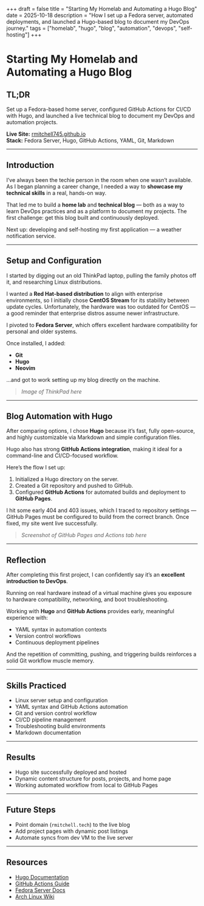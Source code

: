 +++
draft = false
title = "Starting My Homelab and Automating a Hugo Blog"
date = 2025-10-18
description = "How I set up a Fedora server, automated deployments, and launched a Hugo-based blog to document my DevOps journey."
tags = ["homelab", "hugo", "blog", "automation", "devops", "self-hosting"]
+++

# Starting My Homelab and Automating a Hugo Blog

## TL;DR
Set up a Fedora-based home server, configured GitHub Actions for CI/CD with Hugo, and launched a live technical blog to document my DevOps and automation projects.  

**Live Site:** [rmitchell745.github.io](https://rmitchell745.github.io)  
**Stack:** Fedora Server, Hugo, GitHub Actions, YAML, Git, Markdown  

<!--more-->

---

## Introduction
I’ve always been the techie person in the room when one wasn’t available. As I began planning a career change, I needed a way to **showcase my technical skills** in a real, hands-on way.  

That led me to build a **home lab** and **technical blog** — both as a way to learn DevOps practices and as a platform to document my projects. The first challenge: get this blog built and continuously deployed.  

Next up: developing and self-hosting my first application — a weather notification service.

---

## Setup and Configuration
I started by digging out an old ThinkPad laptop, pulling the family photos off it, and researching Linux distributions.  

I wanted a **Red Hat-based distribution** to align with enterprise environments, so I initially chose **CentOS Stream** for its stability between update cycles. Unfortunately, the hardware was too outdated for CentOS — a good reminder that enterprise distros assume newer infrastructure.  

I pivoted to **Fedora Server**, which offers excellent hardware compatibility for personal and older systems.  

Once installed, I added:
- **Git**
- **Hugo**
- **Neovim**

…and got to work setting up my blog directly on the machine.

> _Image of ThinkPad here_

---

## Blog Automation with Hugo
After comparing options, I chose **Hugo** because it’s fast, fully open-source, and highly customizable via Markdown and simple configuration files.  

Hugo also has strong **GitHub Actions integration**, making it ideal for a command-line and CI/CD-focused workflow.  

Here’s the flow I set up:
1. Initialized a Hugo directory on the server.  
2. Created a Git repository and pushed to GitHub.  
3. Configured **GitHub Actions** for automated builds and deployment to **GitHub Pages**.  

I hit some early 404 and 403 issues, which I traced to repository settings — GitHub Pages must be configured to build from the correct branch. Once fixed, my site went live successfully.

> _Screenshot of GitHub Pages and Actions tab here_

---

## Reflection
After completing this first project, I can confidently say it’s an **excellent introduction to DevOps**.  

Running on real hardware instead of a virtual machine gives you exposure to hardware compatibility, networking, and boot troubleshooting.  

Working with **Hugo** and **GitHub Actions** provides early, meaningful experience with:
- YAML syntax in automation contexts  
- Version control workflows  
- Continuous deployment pipelines  

And the repetition of committing, pushing, and triggering builds reinforces a solid Git workflow muscle memory.

---

## Skills Practiced
- Linux server setup and configuration  
- YAML syntax and GitHub Actions automation  
- Git and version control workflow  
- CI/CD pipeline management  
- Troubleshooting build environments  
- Markdown documentation  

---

## Results
- Hugo site successfully deployed and hosted  
- Dynamic content structure for posts, projects, and home page  
- Working automated workflow from local to GitHub Pages  

---

## Future Steps
- Point domain (`rmitchell.tech`) to the live blog  
- Add project pages with dynamic post listings  
- Automate syncs from dev VM to the live server  

---

## Resources
- [Hugo Documentation](https://gohugo.io/documentation/)  
- [GitHub Actions Guide](https://docs.github.com/en/actions)  
- [Fedora Server Docs](https://docs.fedoraproject.org/en-US/fedora-server/)  
- [Arch Linux Wiki](https://wiki.archlinux.org/title/Main_page)

